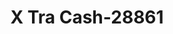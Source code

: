 ---
f_zip-code: 70403
f_state-code: LA
title: X Tra Cash-28861
f_phone: 985-230-0222
f_city-only: Hammond
f_address: 800 Roma Ave Hammond
f_location-unique-id: '28861'
slug: x-tra-cash-28861
updated-on: '2024-05-30T13:46:58.046Z'
created-on: '2024-05-30T13:36:59.803Z'
published-on: '2024-05-30T13:54:32.469Z'
f_city-state: cms/city/hammond-la.md
f_company: cms/company/x-tra-cash.md
f_state: cms/state/louisiana.md
layout: '[payday-loan].html'
tags: payday-loan
---